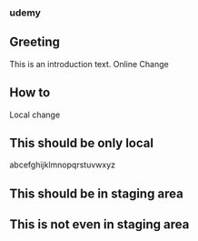 ### udemy

## Greeting 
This is an introduction text. Online Change
 
## How to
Local change


## This should be only local
 abcefghijklmnopqrstuvwxyz
## This should be in staging area

## This is not even in staging area
